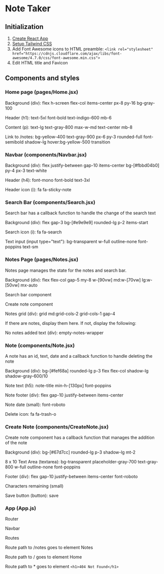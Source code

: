 # Note Taker

## Initialization

1. [Create React App](https://legacy.reactjs.org/docs/create-a-new-react-app.html)
2. [Setup Tailwind CSS](https://tailwindcss.com/docs/installation)
3. Add Font Awesome icons to HTML preamble: `<link rel="stylesheet" href="https://cdnjs.cloudflare.com/ajax/libs/font-awesome/4.7.0/css/font-awesome.min.css">`
4. Edit HTML title and Favicon

## Components and styles

### Home page (pages/Home.jsx)

Background (div): flex h-screen flex-col items-center px-8 py-16 bg-gray-100

Header (h1): text-5xl font-bold text-indigo-600 mb-6

Content (p): text-lg text-gray-800 max-w-md text-center mb-8

Link to /notes: bg-yellow-400 text-gray-900 px-6 py-3 rounded-full font-semibold shadow-lg hover:bg-yellow-500 transition

### Navbar (components/Navbar.jsx)

Background (div): flex justify-between gap-10 items-center bg-[#fbbd04b0] py-4 px-3 text-white

Header (h4): font-mono font-bold text-3xl

Header icon (i): fa fa-sticky-note

### Search Bar (components/Search.jsx)

Search bar has a callback function to handle the change of the search text

Background (div): flex gap-3 bg-[#e9e9e9] rounded-lg p-2 items-start

Search icon (i): fa fa-search

Text input (input type="text"): bg-transparent w-full outline-none font-poppins text-sm

### Notes Page (pages/Notes.jsx)

Notes page manages the state for the notes and search bar.

Background (div): flex flex-col gap-5 my-8 w-[90vw] md:w-[70vw] lg:w-[50vw] mx-auto

Search bar component

Create note component

Notes grid (div): grid md:grid-cols-2 grid-cols-1 gap-4

If there are notes, display them here. If not, display the following:

No notes added text (div): empty-notes-wrapper

### Note (components/Note.jsx)

A note has an id, text, date and a callback function to handle deleting the note

Background (div): bg-[#fef68a] rounded-lg p-3 flex flex-col shadow-lg shadow-gray-600/10

Note text (h5): note-title min-h-[130px] font-poppins

Note footer (div): flex gap-10 justify-between items-center

Note date (small): font-roboto

Delete icon: fa fa-trash-o

### Create Note (components/CreateNote.jsx)

Create note component has a callback function that manages the addition of the note

Background (div): bg-[#67d7cc] rounded-lg p-3 shadow-lg mt-2

8 x 10 Text Area (textarea): bg-transparent placeholder-gray-700 text-gray-800 w-full outline-none font-poppins

Footer (div): flex gap-10 justify-between items-center font-roboto

Characters remaining (small)

Save button (button): save

### App (App.js)

Router

Navbar

Routes

Route path to /notes goes to element Notes

Route path to / goes to element Home

Route path to * goes to element `<h1>404 Not Found</h1>`
